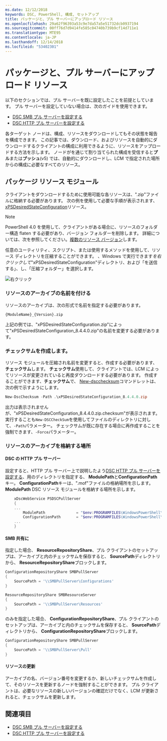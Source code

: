 ```yaml
---
ms.date: 12/12/2018
keywords: DSC, PowerShell, 構成, セットアップ
title: パッケージと、プル サーバーにアップロード リソース
ms.openlocfilehash: 29a62f96393a53c9e7da57a5e51732dcb0937194
ms.sourcegitcommit: 00ff76d7d9414fe585c04740b739b9cf14d711e1
ms.translationtype: MTE95
ms.contentlocale: ja-JP
ms.lasthandoff: 12/14/2018
ms.locfileid: "53402301"
---
```

# <a name="package-and-upload-resources-to-a-pull-server"></a>パッケージと、プル サーバーにアップロード リソース

以下のセクションでは、プル サーバーを既に設定したことを前提としています。 プル サーバーを設定していない場合は、次のガイドを使用できます。

- [DSC SMB プル サーバーを設定する](pullServerSmb.md)
- [DSC HTTP プル サーバーを設定する](pullServer.md)

各ターゲット ノードは、構成、リソースをダウンロードしてもその状態を報告を構成できます。 この記事では、ダウンロード、およびリソースを自動的にダウンロードするクライアントの構成に利用できるように、リソースをアップロードする方法を示します。 ノードがを通じて割り当てられた構成を受信すると**プル**または**プッシュ**(v5) では、自動的にダウンロードし、LCM で指定された場所からの構成に必要なすべてのリソース。

## <a name="package-resource-modules"></a>パッケージ リソース モジュール

クライアントをダウンロードするために使用可能な各リソースは、".zip"ファイルに格納する必要があります。 次の例を使用して必要な手順が表示されます、 [xPSDesiredStateConfiguration](https://www.powershellgallery.com/packages/xPSDesiredStateConfiguration/8.4.0.0)リソース。

> [!NOTE]
> PowerShell 4.0 を使用して、クライアントがある場合に、リソースのフォルダー構造 flaten する必要があり、バージョン フォルダーを削除します。 詳細については、次を参照してください。[複数のリソース バージョン](../configurations/import-dscresource.md#multiple-resource-versions)します。

任意のユーティリティ、スクリプト、または使用するメソッドを使用して、リソース ディレクトリを圧縮することができます。 、Windows で実行できます*を右クリックして*"xPSDesiredStateConfiguration"ディレクトリ、および「を送信する」、し、「圧縮フォルダー」を選択します。

![右クリック](../media/right-click.gif)

### <a name="naming-the-resource-archive"></a>リソースのアーカイブの名前を付ける

リソースのアーカイブは、次の形式で名前を指定する必要があります。

```
{ModuleName}_{Version}.zip
```

上記の例では、"xPSDesiredStateConfiguration.zip"によって"xPSDesiredStateConfiguration_8.4.4.0.zip"の名前を変更する必要があります。

### <a name="create-checksums"></a>チェックサムを作成します。

リソース モジュールを圧縮され名前を変更すると、作成する必要があります、**チェックサム**します。  **チェックサム**使用して、クライアントでは、LCM によってリソースが変更されていると再度ダウンロードする必要があります。 作成することができます、**チェックサム**で、 [New-dscchecksum](/powershell/module/PSDesiredStateConfiguration/New-DSCCheckSum)コマンドレットは、次の例で示すようにします。

```powershell
New-DscChecksum -Path .\xPSDesiredStateConfiguration_8.4.4.0.zip
```

出力は表示されませんが、"xPSDesiredStateConfiguration_8.4.4.0.zip.checksum"が表示されます。 実行することも`New-DSCCheckSum`を使用してファイルのディレクトリに対して、`-Path`パラメーター。 チェックサムが既に存在する場合に再作成することを強制できます、`-Force`パラメーター。

### <a name="where-to-store-resource-archives"></a>リソースのアーカイブを格納する場所

#### <a name="on-a-dsc-http-pull-server"></a>DSC の HTTP プル サーバー

設定すると、HTTP プル サーバー上で説明したよう[DSC HTTP プル サーバーを設定する](pullServer.md)、用のディレクトリを指定する、 **ModulePath**と**ConfigurationPath**キー。 **ConfigurationPath**キーは、".mof"ファイルの格納場所を示します。 **ModulePath** DSC リソース モジュールを格納する場所を示します。

```powershell
    xDscWebService PSDSCPullServer
    {
    ...
        ModulePath              = "$env:PROGRAMFILES\WindowsPowerShell\DscService\Modules"
        ConfigurationPath       = "$env:PROGRAMFILES\WindowsPowerShell\DscService\Configuration"
    ...
    }

```

#### <a name="on-an-smb-share"></a>SMB 共有に

指定した場合、 **ResourceRepositoryShare**、プル クライアントのセットアップは、アーカイブと内のチェックサムを保存すると、 **SourcePath**ディレクトリから、 **ResourceRepositoryShare**ブロックします。

```powershell
ConfigurationRepositoryShare SMBPullServer
{
    SourcePath = '\\SMBPullServer\Configurations'
}

ResourceRepositoryShare SMBResourceServer
{
    SourcePath = '\\SMBPullServer\Resources'
}
```

のみを指定した場合、 **ConfigurationRepositoryShare**、プル クライアントのセットアップは、アーカイブと内のチェックサムを保存すると、 **SourcePath**ディレクトリから、 **ConfigurationRepositoryShare**ブロックします。

```powershell
ConfigurationRepositoryShare SMBPullServer
{
    SourcePath = '\\SMBPullServer\Pull'
}
```

#### <a name="updating-resources"></a>リソースの更新

アーカイブの名、バージョン番号を変更するか、新しいチェックサムを作成して、そのリソースを更新するノードを強制することができます。 プル クライアントは、必要なリソースの新しいバージョンの確認だけでなく、LCM が更新されると、チェックサムを更新します。

## <a name="see-also"></a>関連項目

- [DSC SMB プル サーバーを設定する](pullServerSmb.md)
- [DSC HTTP プル サーバーを設定する](pullServer.md)
